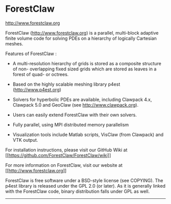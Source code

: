 # ForestClaw

http://www.forestclaw.org


ForestClaw (http://www.forestclaw.org) is a parallel, multi-block adaptive finite volume
code  for solving PDEs on a hierarchy of logically Cartesian meshes.  

Features of ForestClaw : 

* A multi-resolution hierarchy of grids is stored  as a composite structure of non-
overlapping fixed sized  grids which are stored as leaves in a forest of quad- or octrees.

* Based on the highly scalable meshing library p4est (http://www.p4est.org)
 
* Solvers for hyperbolic PDEs are available, including Clawpack 4.x, Clawpack 5.0 and
GeoClaw (see http://www.clawpack.org).
    
* Users can easily extend ForestClaw with their own solvers. 
    
* Fully parallel, using MPI distributed memory parallelism
    
* Visualization tools include Matlab scripts, VisClaw (from Clawpack) and VTK output.

For installation instructions, please visit our GitHub Wiki at [[https://github.com/ForestClaw/ForestClaw/wiki]]

For more information on ForestClaw, visit our website at [[http://www.forestclaw.org]]

ForestClaw is free software under a BSD-style license (see COPYING). The p4est library is
released under the GPL 2.0 (or later).  As it is generally linked with the ForestClaw
code,  binary distribution falls under GPL as well.

---
